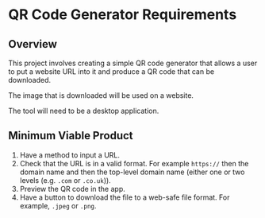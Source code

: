 # QR Code Generator Requirements

## Overview

This project involves creating a simple QR code generator that allows a user to put a website URL into it and produce a QR code that can be downloaded.

The image that is downloaded will be used on a website.

The tool will need to be a desktop application.

## Minimum Viable Product

1. Have a method to input a URL.
2. Check that the URL is in a valid format. For example `https://` then the domain name and then the top-level domain name (either one or two levels (e.g. `.com` or `.co.uk`)).
3. Preview the QR code in the app.
4. Have a button to download the file to a web-safe file format. For example, `.jpeg` or `.png`.
